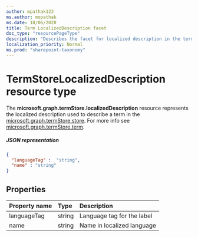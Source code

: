 ```yaml
---
author: mpathak123
ms.author: mopathak
ms.date: 18/06/2020
title: Term LocalizedDescription facet
doc_type: "resourcePageType"
description: "Describes the facet for localized description in the termStore"
localization_priority: Normal
ms.prod: "sharepoint-taxonomy"
---
```

# TermStoreLocalizedDescription resource type

The **microsoft.graph.termStore.localizedDescription** resource represents the localized description used to describe a term in the [microsoft.graph.termStore.store]. For more info see [microsoft.graph.termStore.term].

##### JSON representation

```json
{
  "languageTag" :  "string",
  "name" : "string"
}
```

## Properties

| Property name         | Type    | Description                                                          |
|:----------------------|:--------|:---------------------------------------------------------------------|
| languageTag              | string             | Language tag for the label
| name                     | string             | Name in localized language




[microsoft.graph.termStore.term]: term.md
[microsoft.graph.termStore.store]: termStore.md

<!--
{
  "type": "#page.annotation",
  "description": "TermLocalizedDescriptionFacet is the facet for containing the description of a set",
  "keywords": "termLocalizedDescriptionFacet,facet,resource",
  "section": "documentation",
  "tocPath": "TermLocalizedDescriptionFacet",
  "tocBookmarks": {
    "Resources/termStore.termLocalizedDescription": "#"
  },
  "suppressions": []
}
-->
